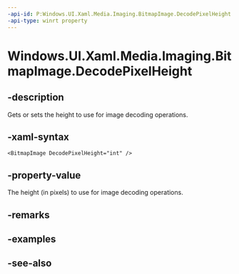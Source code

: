 ```yaml
---
-api-id: P:Windows.UI.Xaml.Media.Imaging.BitmapImage.DecodePixelHeight
-api-type: winrt property
---
```


<!-- Property syntax
public int DecodePixelHeight { get;  set; }
-->

# Windows.UI.Xaml.Media.Imaging.BitmapImage.DecodePixelHeight

## -description
Gets or sets the height to use for image decoding operations.



## -xaml-syntax
```xaml
<BitmapImage DecodePixelHeight="int" />
```


## -property-value
The height (in pixels) to use for image decoding operations.

## -remarks

## -examples

## -see-also

